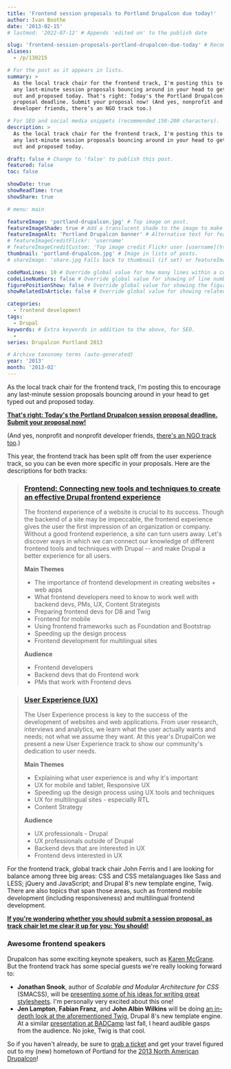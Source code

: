 ```yaml
---
title: 'Frontend session proposals to Portland Drupalcon due today!'
author: Ivan Boothe
date: '2013-02-15'
# lastmod: '2022-07-12' # Appends 'edited on' to the publish date

slug: 'frontend-session-proposals-portland-drupalcon-due-today' # Recommended length is 3 to 5 words.
aliases:
  - /p/130215

# For the post as it appears in lists.
summary: >
  As the local track chair for the frontend track, I'm posting this to encourage
  any last-minute session proposals bouncing around in your head to get typed
  out and proposed today. That's right: Today's the Portland Drupalcon session
  proposal deadline. Submit your proposal now! (And yes, nonprofit and nonprofit
  developer friends, there’s an NGO track too.)

# For SEO and social media snippets (recommended 150-200 characters).
description: >
  As the local track chair for the frontend track, I'm posting this to encourage
  any last-minute session proposals bouncing around in your head to get typed
  out and proposed today.

draft: false # Change to 'false' to publish this post.
featured: false
toc: false

showDate: true
showReadTime: true
showShare: true

# menu: main

featureImage: 'portland-drupalcon.jpg' # Top image on post.
featureImageShade: true # Add a translucent shade to the image to make overlaid text easier to read.
featureImageAlt: 'Portland Drupalcon banner' # Alternative text for featured image.
# featureImageCreditFlickr: 'username'
# featureImageCreditCustom: 'Top image credit Flickr user [username](https://www.flickr.com/photos/username).'
thumbnail: 'portland-drupalcon.jpg' # Image in lists of posts.
# shareImage: 'share.jpg Falls back to thumbnail (if set) or featureImage.

codeMaxLines: 10 # Override global value for how many lines within a code block before auto-collapsing.
codeLineNumbers: false # Override global value for showing of line numbers within code block.
figurePositionShow: false # Override global value for showing the figure label.
showRelatedInArticle: false # Override global value for showing related posts in this series at the end of the content.

categories:
  - frontend development
tags:
  - Drupal
keywords: # Extra keywords in addition to the above, for SEO.
  -
series: Drupalcon Portland 2013

# Archive taxonomy terms (auto-generated)
year: '2013'
month: '2013-02'
---
```


As the local track chair for the frontend track, I'm posting this to encourage
any last-minute session proposals bouncing around in your head to get typed out
and proposed today.

[**That's right: Today's the Portland Drupalcon session proposal deadline. Submit your proposal now!**](https://portland2013.drupal.org/program/submit-session.html)

(And yes, nonprofit and nonprofit developer friends,
[there's an NGO track too](https://portland2013.drupal.org/program/tracks/#NGO).)

This year, the frontend track has been split off from the user experience track,
so you can be even more specific in your proposals. Here are the descriptions
for both tracks:

> ### [Frontend: Connecting new tools and techniques to create an effective Drupal frontend experience](https://portland2013.drupal.org/program/tracks/#frontend)
>
> The frontend experience of a website is crucial to its success. Though the
> backend of a site may be impeccable, the frontend experience gives the user
> the first impression of an organization or company. Without a good frontend
> experience, a site can turn users away. Let's discover ways in which we can
> connect our knowledge of different frontend tools and techniques with Drupal
> -- and make Drupal a better experience for all users.
>
> **Main Themes**
>
> - The importance of frontend development in creating websites + web apps
> - What frontend developers need to know to work well with backend devs, PMs,
>   UX, Content Strategists
> - Preparing frontend devs for D8 and Twig
> - Frontend for mobile
> - Using frontend frameworks such as Foundation and Bootstrap
> - Speeding up the design process
> - Frontend development for multilingual sites
>
> **Audience**
>
> - Frontend developers
> - Backend devs that do Frontend work
> - PMs that work with Frontend devs

> ### [User Experience (UX)](https://portland2013.drupal.org/program/tracks/#UX)
>
> The User Experience process is key to the success of the development of
> websites and web applications. From user research, interviews and analytics,
> we learn what the user actually wants and needs; not what we assume they want.
> At this year's DrupalCon we present a new User Experience track to show our
> community's dedication to user needs.
>
> **Main Themes**
>
> - Explaining what user experience is and why it's important
> - UX for mobile and tablet, Responsive UX
> - Speeding up the design process using UX tools and techniques
> - UX for multilingual sites - especially RTL
> - Content Strategy
>
> **Audience**
>
> - UX professionals - Drupal
> - UX professionals outside of Drupal
> - Backend devs that are interested in UX
> - Frontend devs interested in UX

For the frontend track, global track chair John Ferris and I are looking for
balance among three big areas: CSS and CSS metalanguages like Sass and LESS;
jQuery and JavaScript; and Drupal 8's new template engine, Twig. There are also
topics that span those areas, such as frontend mobile development (including
responsiveness) and multilingual frontend development.

[**If you're wondering whether you should submit a session proposal, as track chair let me clear it up for you: You should!**](https://portland2013.drupal.org/program/submit-session.html)

### Awesome frontend speakers

Drupalcon has some exciting keynote speakers, such as
[Karen McGrane](https://portland2013.drupal.org/node/798.html). But the frontend
track has some special guests we're really looking forward to:

- **Jonathan Snook**, author of _Scalable and Modular Architecture for CSS_
  (SMACSS), will be
  [presenting some of his ideas for writing great stylesheets](https://portland2013.drupal.org/session/scalable-and-modular-architecture-css.html).
  I'm personally very excited about this one!
- **Jen Lampton**, **Fabian Franz**, and **John Albin Wilkins** will be doing
  [an in-depth look at the aforementioned Twig](https://portland2013.drupal.org/session/using-twig-new-template-engine-drupal-8.html),
  Drupal 8's new template engine. At a similar
  [presentation at BADCamp](https://web.archive.org/web/20150822122025/http://2012.badcamp.net:80/program/sessions/new-theme-layer-drupal-8)
  last fall, I heard audible gasps from the audience. No joke, Twig is that
  cool.

So if you haven't already, be sure to
[grab a ticket](https://portland2013.drupal.org/register.html) and get your
travel figured out to my (new) hometown of Portland for the
[2013 North American Drupalcon](https://portland2013.drupal.org/)!
